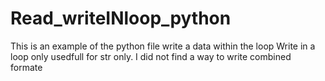 # Read_writeINloop_python
This is an example of the python file write a data within the loop
Write in a loop only usedfull for str only. I did not find a way to write combined formate

